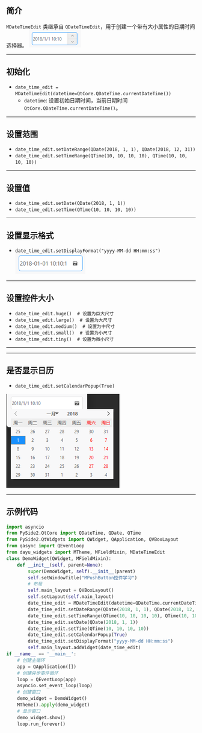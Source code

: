 ## 简介
`MDateTimeEdit` 类继承自 `QDateTimeEdit`，用于创建一个带有大小属性的日期时间选择器。
![img_82.png](img_82.png)
******
## 初始化
  - `date_time_edit = MDateTimeEdit(datetime=QtCore.QDateTime.currentDateTime())`
    - `datetime`: 设置初始日期时间，当前日期时间 `QtCore.QDateTime.currentDateTime()`。
********
## 设置范围
  - `date_time_edit.setDateRange(QDate(2018, 1, 1), QDate(2018, 12, 31))`
  - `date_time_edit.setTimeRange(QTime(10, 10, 10, 10), QTime(10, 10, 10, 10))`
******
## 设置值
  - `date_time_edit.setDate(QDate(2018, 1, 1))`
  - `date_time_edit.setTime(QTime(10, 10, 10, 10))`
******
## 设置显示格式
  - `date_time_edit.setDisplayFormat("yyyy-MM-dd HH:mm:ss")`![img_84.png](img_84.png)
******
## 设置控件大小
  - `date_time_edit.huge()  # 设置为巨大尺寸`
  - `date_time_edit.large()  # 设置为大尺寸`
  - `date_time_edit.medium()  # 设置为中尺寸`
  - `date_time_edit.small()  # 设置为小尺寸`
  - `date_time_edit.tiny()  # 设置为微小尺寸`
******
******
## 是否显示日历
  - `date_time_edit.setCalendarPopup(True)`

![img_83.png](img_83.png)
******
## 示例代码

```python
import asyncio
from PySide2.QtCore import QDateTime, QDate, QTime
from PySide2.QtWidgets import QWidget, QApplication, QVBoxLayout
from qasync import QEventLoop
from dayu_widgets import MTheme, MFieldMixin, MDateTimeEdit
class DemoWidget(QWidget, MFieldMixin):
    def __init__(self, parent=None):
        super(DemoWidget, self).__init__(parent)
        self.setWindowTitle("MPushButton控件学习")
        # 布局
        self.main_layout = QVBoxLayout()
        self.setLayout(self.main_layout)
        date_time_edit = MDateTimeEdit(datetime=QDateTime.currentDateTime()).large()
        date_time_edit.setDateRange(QDate(2018, 1, 1), QDate(2018, 12, 31))
        date_time_edit.setTimeRange(QTime(10, 10, 10, 10), QTime(10, 10, 10, 10))
        date_time_edit.setDate(QDate(2018, 1, 1))
        date_time_edit.setTime(QTime(10, 10, 10, 10))
        date_time_edit.setCalendarPopup(True)
        date_time_edit.setDisplayFormat("yyyy-MM-dd HH:mm:ss")
        self.main_layout.addWidget(date_time_edit)
if __name__ == '__main__':
    # 创建主循环
    app = QApplication([])
    # 创建异步事件循环
    loop = QEventLoop(app)
    asyncio.set_event_loop(loop)
    # 创建窗口
    demo_widget = DemoWidget()
    MTheme().apply(demo_widget)
    # 显示窗口
    demo_widget.show()
    loop.run_forever()
